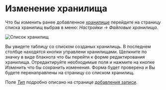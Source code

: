 # Изменение хранилища

Что бы изменить ранее добавленное [хранилище](/ru/user/storage/list.md#storage) перейдите на страницу списка хранилищ
выбрав в меню: *Настройки -> Файловые хранилища*.

![Список хранилищ](https://raw.github.com/anime-db/anime-db-docs/master/images/ru/storage/menu.jpg)

Вы увидете таблицу со списком созданых хранилищь. В последнем столбце находятся кнопки управлени хранилищами. Щелкните
по значку в виде блакнота что бы перейти к форме редактирования хранилища. Отредактируйте необходимые поля и нажмите на
кнопке *Изменить* что бы сохранить изменения. Форма будет проверена и Вы будете перенаправлены на страницу со списком
хранилищ.

Поле [*Тип*](/ru/user/storage/add.md#type) подробно описано на странице [добавления записи](/ru/user/storage/add.md).